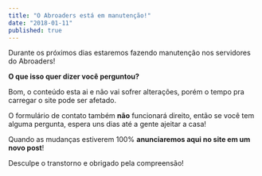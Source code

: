 ```yaml
---
title: "O Abroaders está em manutenção!"
date: "2018-01-11"
published: true
---
```


Durante os próximos dias estaremos fazendo manutenção nos servidores do Abroaders!

**O que isso quer dizer você perguntou?**

Bom, o conteúdo esta ai e não vai sofrer alterações, porém o tempo pra carregar o site pode ser afetado.

O formulário de contato também **não** funcionará direito, então se você tem alguma pergunta, espera uns dias até a gente ajeitar a casa!

Quando as mudanças estiverem 100% **anunciaremos aqui no site em um novo post**!

Desculpe o transtorno e obrigado pela compreensão!
